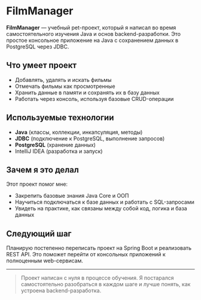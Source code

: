 # FilmManager

**FilmManager** — учебный pet-проект, который я написал во время самостоятельного изучения Java и основ backend-разработки. Это простое консольное приложение на Java с сохранением данных в PostgreSQL через JDBC.

##  Что умеет проект

- Добавлять, удалять и искать фильмы
- Отмечать фильмы как просмотренные
- Хранить данные в памяти и сохранять их в базу данных
- Работать через консоль, используя базовые CRUD-операции

##  Используемые технологии

- **Java** (классы, коллекции, инкапсуляция, методы)
- **JDBC** (подключение к PostgreSQL, выполнение запросов)
- **PostgreSQL** (хранение данных)
- IntelliJ IDEA (разработка и запуск)

## Зачем я это делал

Этот проект помог мне:

- Закрепить базовые знания Java Core и ООП
- Научиться подключаться к базе данных и работать с SQL-запросами
- Увидеть на практике, как связаны между собой код, логика и база данных

## Следующий шаг

Планирую постепенно переписать проект на Spring Boot и реализовать REST API. Это поможет перейти от консольных приложений к полноценным web-сервисам.

---

> Проект написан с нуля в процессе обучения. Я постарался самостоятельно разобраться в каждом шаге и лучше понять, как устроена backend-разработка.
